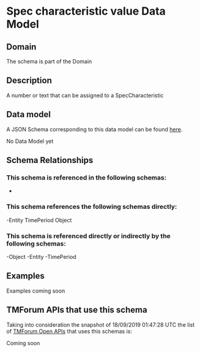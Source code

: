 # Spec characteristic value Data Model

## Domain

The  schema is part of the  Domain

## Description

A number or text that can be assigned to a SpecCharacteristic

## Data model

A JSON Schema corresponding to this data model can be found
[here](https://github.com/tmforum-rand/schemas/blob/master/Common/SpecCharacteristicValue.schema.json).

No Data Model yet

## Schema Relationships

### This schema is referenced in the following schemas:

-

### This schema references the following schemas directly:

-Entity
TimePeriod
Object

### This schema is referenced directly or indirectly by the following schemas:

-Object
-Entity
-TimePeriod



## Examples

Examples coming soon

## TMForum APIs that use this schema

Taking into consideration the snapshot of 18/09/2019 01:47:28 UTC the list of [TMForum Open APIs](https://www.tmforum.org/open-apis/) that uses this schemas is:

Coming soon
